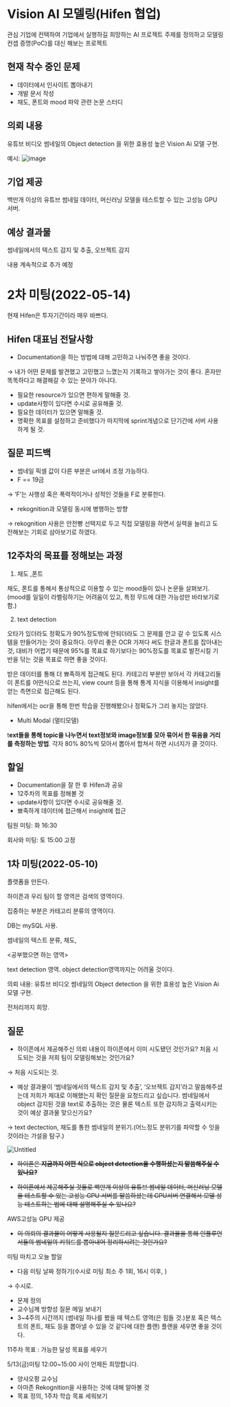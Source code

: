 #  Vision AI 모델링(Hifen 협업) 
관심 기업에 컨택하여 기업에서 실행하길 희망하는 AI 프로젝트 주제를 정의하고 모델링 컨셉 증명(PoC)를 대신 해보는 프로젝트

## 현재 착수 중인 문제
- 데이터에서 인사이트 뽑아내기
- 개발 문서 작성
- 채도, 폰트와 mood 파악 관련 논문 스터디

## 의뢰 내용
유튜브 비디오 썸네일의 Object detection 을 위한 효용성 높은 Vision Ai 모델 구현.

예시:
![image](https://user-images.githubusercontent.com/77192299/166172528-fb1eda93-bff0-4652-b65b-2a7205e39007.png)

## 기업 제공
백만개 이상의 유튜브 썸네일 데이터, 머신러닝 모델을 테스트할 수 있는 고성능 GPU 서버.

## 예상 결과물
썸네일에서의 텍스트 감지 및 추출,  오브젝트 감지

내용 계속적으로 추가 예정





# 2차 미팅(2022-05-14)

현재 Hifen은 투자기간이라 매우 바쁘다.

## Hifen 대표님 전달사항

- Documentation을 하는 방법에 대해 고민하고 나눠주면 좋을 것이다.

→ 내가 어떤 문제를 발견했고 고민했고 느꼈는지 기록하고 쌓아가는 것이 좋다. 혼자만 똑똑하다고 해결해갈 수 있는 분야가 아니다. 

- 필요한 resource가 있으면 편하게 말해줄 것.
- update사항이 있다면 수시로 공유해줄 것.
- 필요한 데이터가 있으면 말해줄 것.
- 명확한 목표를 설정하고 준비했다가 마지막에 sprint개념으로 단기간에 서버 사용하게 될 것.

## 질문 피드백

- 썸네일 픽셀 값이 다른 부분은 url에서 조정 가능하다.
- F == 19금

→ ‘F’는 사행성 혹은 폭력적이거나 성적인 것들을 F로 분류한다. 

- rekognition과 모델링 동시에 병행하는 방향

→ rekognition 사용은 안전빵 선택지로 두고 직접 모델링을 하면서 실력을 늘리고 도전해보는 기회로 삼아보기로 하였다.

## 12주차의 목표를 정해보는 과정

1) 채도 ,폰트

채도, 폰트를 통해서 통상적으로 이용할 수 있는 mood들이 있나 논문들 살펴보기. (mood를 일일이 라벨링하기는 어려움이 있고, 특정 무드에 대한 가능성만 바라보기로 함.)

2) text detection

오타가 있더라도 정확도가 90%정도밖에 안되더라도 그 문제를 안고 갈 수 있도록 시스템을 만들어가는 것이 중요하다. 아무리 좋은 OCR 가져다 써도 한글과 폰트를 잡아내는 것, 대비가 어렵기 때문에 95%를 목표로 하기보다는 90%정도를 목표로 발전시킬 기반을 닦는 것을 목표로 하면 좋을 것이다.

받은 데이터를 통해 더 뾰족하게 접근해도 된다. 카테고리 부분만 보아서 각 카테고리들이 폰트를 어떤식으로 쓰는지, view count 등을 통해 통계 지식을 이용해서 insight를 얻는 측면으로 접근해도 된다.

hifen에서는 ocr을 통해 한번 학습을 진행해봤으나 정확도가 그리 놓지는 않았다. 

- Multi Modal (멀티모델)

t**ext들을 통해 topic을 나누면서 text정보와 image정보를 모아 묶어서 한 묶음을 거리를 측정하는 방법**.  각자 80% 80%씩 모아서 뽑아서 합쳐서 하면 시너지가 클 것이다. 

## 할일

- Documentation을 잘 한 후 Hifen과 공유
- 12주차의 목표를 정해볼 것
- update사항이 있다면 수시로 공유해줄 것.
- 뾰족하게 데이터에 접근해서 insight에 접근

팀원 미팅: 화 16:30

회사와 미팅: 토 15:00 고정


## 1차 미팅(2022-05-10)

플랫폼을 만든다.

하이픈과 우리 팀이 할 영역은 검색의 영역이다.

집중하는 부분은 카테고리 분류의 영역이다.

DB는 mySQL 사용.

썸네일의 텍스트 분류, 채도, 

<공부했으면 하는 영역>

text detection 영역. object detection영역까지는 어려울 것이다.

의뢰 내용: 유튜브 비디오 썸네일의 Object detection 을 위한 효용성 높은 Vision Ai 모델 구현.

전처리까지 희망.

## 질문

- 하이픈에서 제공해주신 의뢰 내용이 하이픈에서 이미 시도됐던 것인가요? 처음 시도되는 것을 저희 팀이 모델링해보는 것인가요?

→ 처음 시도되는 것.

- 예상 결과물이 ‘썸네일에서의 텍스트 감지 및 추출’, ‘오브젝트 감지’라고 말씀해주셨는데 저희가 제대로 이해했는지 확인 질문을 요청드리고 싶습니다. 썸네일에서 object 감지된 것을 text로 추출하는 것은 물론 텍스트 또한 감지하고 출력시키는 것이 예상 결과물 맞으신가요?

→  text dectection, 채도를 통한 썸네일의 분위기.(어느정도 분위기를 파악할 수 잇을 것이라는 가설을 탐구.)

![Untitled](https://s3-us-west-2.amazonaws.com/secure.notion-static.com/40206976-d6f4-4263-b644-7452df1fd784/Untitled.png)

- ~~하이픈은 **지금까지 어떤 식으로 object detection을 수행하셨는지 말씀해주실 수 있나요?**~~

- ~~하이픈에서 제공해주실 것들로 백만개 이상의 유튜브 썸네일 데이터, 머신러닝 모델을 테스트할 수 있는 고성능 GPU 서버를 말씀하셨는데 GPU서버 연결해서 모델 성능 테스트하는 법에 대해 설명해주실 수 있나요?~~

AWS고성능 GPU 제공

- ~~이 의뢰의 결과물이 어떻게 사용될지 질문드리고 싶습니다. 결과물을 통해 인플루언서들의 썸네일의 키워드를 뽑아내어 정리하시려는 것인가요?~~

미팅 마치고 오늘 할일

- 다음 미팅 날짜 정하기(수시로 미팅 최소 주 1회, 16시 이후, )

→ 수시로.

- 문제 정의
- 교수님께 방향성 질문 메일 보내기
- 3~4주의 시간까지 (썸네일 하나를 봤을 때 텍스트 영역(은 힘들 것.)분포 혹은 텍스트의 폰트, 채도 등을 뽑아낼 수 있을 것 같다에 대한 플랜) 플랜을 세우면 좋을 것이다.

11주차 목표 : 가능한 달성 목표를 세우기 

5/13(금)미팅 12:00~15:00 사이 언제든 희망합니다.

- 양샤오펑 교수님
- 아마존 Rekognition을 사용하는 것에 대해 알아볼 것
- 목표 정의, 1주차 학습 목표 세워보기
